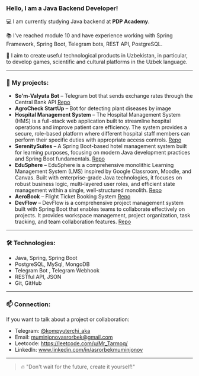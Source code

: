 ### Hello, I am a Java Backend Developer!

💻 I am currently studying Java backend at **PDP Academy**.

📚 I've reached module 10 and have experience working with Spring Framework, Spring Boot, Telegram bots, REST API, PostgreSQL.

🚀 I aim to create useful technological products in Uzbekistan, in particular, to develop games, scientific and cultural platforms in the Uzbek language.

---

### 💼 My projects:

- **So'm-Valyuta Bot** – Telegram bot that sends exchange rates through the Central Bank API [Repo](https://github.com/MuminjonovAsrorbek/Som-Valyuta-Bot)
- **AgroCheck StartUp** – Bot for detecting plant diseases by image
- **Hospital Management System** – The Hospital Management System (HMS) is a full-stack web application built to streamline hospital operations and improve patient care efficiency. The system provides a secure, role-based platform where different hospital staff members can perform their specific duties with appropriate access controls. [Repo](https://github.com/MuminjonovAsrorbek/HMS-Project)
- **SerenitySuites** – A Spring Boot-based hotel management system built for learning purposes, focusing on modern Java development practices and Spring Boot fundamentals. [Repo](https://github.com/MuminjonovAsrorbek/SerenitySuites)
- **EduSphere** – EduSphere is a comprehensive monolithic Learning Management System (LMS) inspired by Google Classroom, Moodle, and Canvas. Built with enterprise-grade Java technologies, it focuses on robust business logic, multi-layered user roles, and efficient state management within a single, well-structured monolith. [Repo](https://github.com/MuminjonovAsrorbek/EduSphere)
- **AeroBook** – Flight Ticket Booking System [Repo](https://github.com/MuminjonovAsrorbek/AeroBook)
- **DevFlow** – DevFlow is a comprehensive project management system built with Spring Boot that enables teams to collaborate effectively on projects. It provides workspace management, project organization, task tracking, and team collaboration features. [Repo](https://github.com/MuminjonovAsrorbek/DevFlow)

---

### 🛠 Technologies:

- Java, Spring, Spring Boot 
- PostgreSQL, MySql, MongoDB  
- Telegram Bot , Telegram Webhook
- RESTful API, JSON   
- Git, GitHub  

---

### 📫 Connection:
If you want to talk about a project or collaboration:
- Telegram: [@kompyuterchi_aka](https://t.me/kompyuterchi_aka)
- Email: muminjonovasrorbek@gmail.com
- Leetcode: https://leetcode.com/u/Mr_Tarmoq/
- Linkedln: www.linkedin.com/in/asrorbekmuminjonov

---

> 🔥 "Don't wait for the future, create it yourself!"
